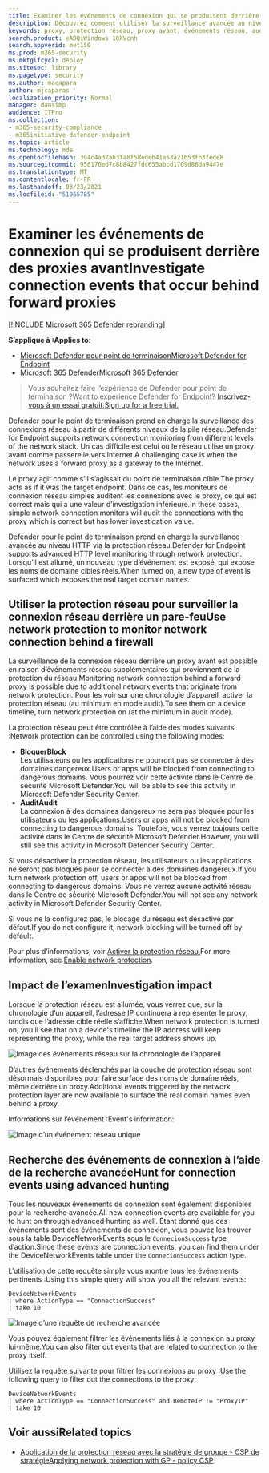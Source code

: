 ```yaml
---
title: Examiner les événements de connexion qui se produisent derrière des proxies avant
description: Découvrez comment utiliser la surveillance avancée au niveau HTTP via la protection réseau dans Microsoft Defender ATP, qui fait face à une cible réelle, au lieu d’un proxy.
keywords: proxy, protection réseau, proxy avant, événements réseau, audit, bloc, noms de domaine, domaine
search.product: eADQiWindows 10XVcnh
search.appverid: met150
ms.prod: m365-security
ms.mktglfcycl: deploy
ms.sitesec: library
ms.pagetype: security
ms.author: macapara
author: mjcaparas
localization_priority: Normal
manager: dansimp
audience: ITPro
ms.collection:
- m365-security-compliance
- m365initiative-defender-endpoint
ms.topic: article
ms.technology: mde
ms.openlocfilehash: 394c4a37ab3fa8f58edeb41a53a21b53fb3fede8
ms.sourcegitcommit: 956176ed7c8b8427fdc655abcd1709d86da9447e
ms.translationtype: MT
ms.contentlocale: fr-FR
ms.lasthandoff: 03/23/2021
ms.locfileid: "51065785"
---
```

# <a name="investigate-connection-events-that-occur-behind-forward-proxies"></a><span data-ttu-id="92c30-104">Examiner les événements de connexion qui se produisent derrière des proxies avant</span><span class="sxs-lookup"><span data-stu-id="92c30-104">Investigate connection events that occur behind forward proxies</span></span>

[!INCLUDE [Microsoft 365 Defender rebranding](../../includes/microsoft-defender.md)]

<span data-ttu-id="92c30-105">**S’applique à :**</span><span class="sxs-lookup"><span data-stu-id="92c30-105">**Applies to:**</span></span>
- [<span data-ttu-id="92c30-106">Microsoft Defender pour point de terminaison</span><span class="sxs-lookup"><span data-stu-id="92c30-106">Microsoft Defender for Endpoint</span></span>](https://go.microsoft.com/fwlink/p/?linkid=2146631)
- [<span data-ttu-id="92c30-107">Microsoft 365 Defender</span><span class="sxs-lookup"><span data-stu-id="92c30-107">Microsoft 365 Defender</span></span>](https://go.microsoft.com/fwlink/?linkid=2118804)

> <span data-ttu-id="92c30-108">Vous souhaitez faire l’expérience de Defender pour point de terminaison ?</span><span class="sxs-lookup"><span data-stu-id="92c30-108">Want to experience Defender for Endpoint?</span></span> [<span data-ttu-id="92c30-109">Inscrivez-vous à un essai gratuit.</span><span class="sxs-lookup"><span data-stu-id="92c30-109">Sign up for a free trial.</span></span>](https://www.microsoft.com/microsoft-365/windows/microsoft-defender-atp?ocid=docs-wdatp-investigatemachines-abovefoldlink)

<span data-ttu-id="92c30-110">Defender pour le point de terminaison prend en charge la surveillance des connexions réseau à partir de différents niveaux de la pile réseau.</span><span class="sxs-lookup"><span data-stu-id="92c30-110">Defender for Endpoint supports network connection monitoring from different levels of the network stack.</span></span> <span data-ttu-id="92c30-111">Un cas difficile est celui où le réseau utilise un proxy avant comme passerelle vers Internet.</span><span class="sxs-lookup"><span data-stu-id="92c30-111">A challenging case is when the network uses a forward proxy as a gateway to the Internet.</span></span>

<span data-ttu-id="92c30-112">Le proxy agit comme s’il s’agissait du point de terminaison cible.</span><span class="sxs-lookup"><span data-stu-id="92c30-112">The proxy acts as if it was the target endpoint.</span></span>  <span data-ttu-id="92c30-113">Dans ce cas, les moniteurs de connexion réseau simples auditent les connexions avec le proxy, ce qui est correct mais qui a une valeur d’investigation inférieure.</span><span class="sxs-lookup"><span data-stu-id="92c30-113">In these cases, simple network connection monitors will audit the connections with the proxy which is correct but has lower investigation value.</span></span> 

<span data-ttu-id="92c30-114">Defender pour le point de terminaison prend en charge la surveillance avancée au niveau HTTP via la protection réseau.</span><span class="sxs-lookup"><span data-stu-id="92c30-114">Defender for Endpoint supports advanced HTTP level monitoring through network protection.</span></span> <span data-ttu-id="92c30-115">Lorsqu’il est allumé, un nouveau type d’événement est exposé, qui expose les noms de domaine cibles réels.</span><span class="sxs-lookup"><span data-stu-id="92c30-115">When turned on, a new type of event is surfaced which exposes the real target domain names.</span></span>

## <a name="use-network-protection-to-monitor-network-connection-behind-a-firewall"></a><span data-ttu-id="92c30-116">Utiliser la protection réseau pour surveiller la connexion réseau derrière un pare-feu</span><span class="sxs-lookup"><span data-stu-id="92c30-116">Use network protection to monitor network connection behind a firewall</span></span>
<span data-ttu-id="92c30-117">La surveillance de la connexion réseau derrière un proxy avant est possible en raison d’événements réseau supplémentaires qui proviennent de la protection du réseau.</span><span class="sxs-lookup"><span data-stu-id="92c30-117">Monitoring network connection behind a forward proxy is possible due to additional network events that originate from network protection.</span></span> <span data-ttu-id="92c30-118">Pour les voir sur une chronologie d’appareil, activer la protection réseau (au minimum en mode audit).</span><span class="sxs-lookup"><span data-stu-id="92c30-118">To see them on a device timeline, turn network protection on (at the minimum in audit mode).</span></span> 

<span data-ttu-id="92c30-119">La protection réseau peut être contrôlée à l’aide des modes suivants :</span><span class="sxs-lookup"><span data-stu-id="92c30-119">Network protection can be controlled using the following modes:</span></span>

- <span data-ttu-id="92c30-120">**Bloquer**</span><span class="sxs-lookup"><span data-stu-id="92c30-120">**Block**</span></span> <br> <span data-ttu-id="92c30-121">Les utilisateurs ou les applications ne pourront pas se connecter à des domaines dangereux.</span><span class="sxs-lookup"><span data-stu-id="92c30-121">Users or apps will be blocked from connecting to dangerous domains.</span></span> <span data-ttu-id="92c30-122">Vous pourrez voir cette activité dans le Centre de sécurité Microsoft Defender.</span><span class="sxs-lookup"><span data-stu-id="92c30-122">You will be able to see this activity in Microsoft Defender Security Center.</span></span>
- <span data-ttu-id="92c30-123">**Audit**</span><span class="sxs-lookup"><span data-stu-id="92c30-123">**Audit**</span></span> <br> <span data-ttu-id="92c30-124">La connexion à des domaines dangereux ne sera pas bloquée pour les utilisateurs ou les applications.</span><span class="sxs-lookup"><span data-stu-id="92c30-124">Users or apps will not be blocked from connecting to dangerous domains.</span></span> <span data-ttu-id="92c30-125">Toutefois, vous verrez toujours cette activité dans le Centre de sécurité Microsoft Defender.</span><span class="sxs-lookup"><span data-stu-id="92c30-125">However, you will still see this activity in Microsoft Defender Security Center.</span></span>


<span data-ttu-id="92c30-126">Si vous désactiver la protection réseau, les utilisateurs ou les applications ne seront pas bloqués pour se connecter à des domaines dangereux.</span><span class="sxs-lookup"><span data-stu-id="92c30-126">If you turn network protection off, users or apps will not be blocked from connecting to dangerous domains.</span></span> <span data-ttu-id="92c30-127">Vous ne verrez aucune activité réseau dans le Centre de sécurité Microsoft Defender.</span><span class="sxs-lookup"><span data-stu-id="92c30-127">You will not see any network activity in Microsoft Defender Security Center.</span></span>

<span data-ttu-id="92c30-128">Si vous ne la configurez pas, le blocage du réseau est désactivé par défaut.</span><span class="sxs-lookup"><span data-stu-id="92c30-128">If you do not configure it, network blocking will be turned off by default.</span></span>

<span data-ttu-id="92c30-129">Pour plus d’informations, voir [Activer la protection réseau.](enable-network-protection.md)</span><span class="sxs-lookup"><span data-stu-id="92c30-129">For more information, see [Enable network protection](enable-network-protection.md).</span></span>

## <a name="investigation-impact"></a><span data-ttu-id="92c30-130">Impact de l’examen</span><span class="sxs-lookup"><span data-stu-id="92c30-130">Investigation impact</span></span>
<span data-ttu-id="92c30-131">Lorsque la protection réseau est allumée, vous verrez que, sur la chronologie d’un appareil, l’adresse IP continuera à représenter le proxy, tandis que l’adresse cible réelle s’affiche.</span><span class="sxs-lookup"><span data-stu-id="92c30-131">When network protection is turned on, you'll see that on a device's timeline the IP address will keep representing the proxy, while the real target address shows up.</span></span>

![Image des événements réseau sur la chronologie de l’appareil](images/atp-proxy-investigation.png)

<span data-ttu-id="92c30-133">D’autres événements déclenchés par la couche de protection réseau sont désormais disponibles pour faire surface des noms de domaine réels, même derrière un proxy.</span><span class="sxs-lookup"><span data-stu-id="92c30-133">Additional events triggered by the network protection layer are now available to surface the real domain names even behind a proxy.</span></span>

<span data-ttu-id="92c30-134">Informations sur l’événement :</span><span class="sxs-lookup"><span data-stu-id="92c30-134">Event's information:</span></span>

![Image d’un événement réseau unique](images/atp-proxy-investigation-event.png)



## <a name="hunt-for-connection-events-using-advanced-hunting"></a><span data-ttu-id="92c30-136">Recherche des événements de connexion à l’aide de la recherche avancée</span><span class="sxs-lookup"><span data-stu-id="92c30-136">Hunt for connection events using advanced hunting</span></span> 
<span data-ttu-id="92c30-137">Tous les nouveaux événements de connexion sont également disponibles pour la recherche avancée.</span><span class="sxs-lookup"><span data-stu-id="92c30-137">All new connection events are available for you to hunt on through advanced hunting as well.</span></span> <span data-ttu-id="92c30-138">Étant donné que ces événements sont des événements de connexion, vous pouvez les trouver sous la table DeviceNetworkEvents sous le `ConnecionSuccess` type d’action.</span><span class="sxs-lookup"><span data-stu-id="92c30-138">Since these events are connection events, you can find them under the DeviceNetworkEvents table under the `ConnecionSuccess` action type.</span></span>

<span data-ttu-id="92c30-139">L’utilisation de cette requête simple vous montre tous les événements pertinents :</span><span class="sxs-lookup"><span data-stu-id="92c30-139">Using this simple query will show you all the relevant events:</span></span>

```
DeviceNetworkEvents
| where ActionType == "ConnectionSuccess" 
| take 10
```

![Image d’une requête de recherche avancée](images/atp-proxy-investigation-ah.png)

<span data-ttu-id="92c30-141">Vous pouvez également filtrer les événements liés à la connexion au proxy lui-même.</span><span class="sxs-lookup"><span data-stu-id="92c30-141">You can also filter out  events that are related to connection to the proxy itself.</span></span> 

<span data-ttu-id="92c30-142">Utilisez la requête suivante pour filtrer les connexions au proxy :</span><span class="sxs-lookup"><span data-stu-id="92c30-142">Use the following query to filter out the connections to the proxy:</span></span>

```
DeviceNetworkEvents
| where ActionType == "ConnectionSuccess" and RemoteIP != "ProxyIP"  
| take 10
```



## <a name="related-topics"></a><span data-ttu-id="92c30-143">Voir aussi</span><span class="sxs-lookup"><span data-stu-id="92c30-143">Related topics</span></span>
- [<span data-ttu-id="92c30-144">Application de la protection réseau avec la stratégie de groupe - CSP de stratégie</span><span class="sxs-lookup"><span data-stu-id="92c30-144">Applying network protection with GP - policy CSP</span></span>](https://docs.microsoft.com/windows/client-management/mdm/policy-csp-defender#defender-enablenetworkprotection)

